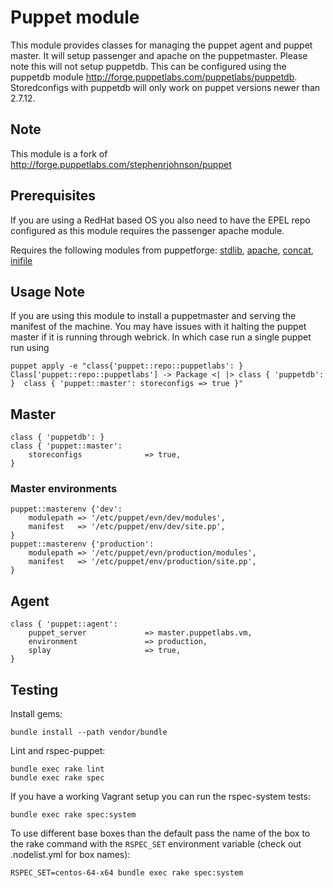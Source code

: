 # Puppet module #

This module provides classes for managing the puppet agent and puppet master. 
It will setup passenger and apache on the puppetmaster. Please note this will 
not setup puppetdb. This can be configured using the puppetdb module 
http://forge.puppetlabs.com/puppetlabs/puppetdb. Storedconfigs with puppetdb 
will only work on puppet versions newer than 2.7.12.


## Note ##

This module is a fork of http://forge.puppetlabs.com/stephenrjohnson/puppet

## Prerequisites ##
If you are using a RedHat based OS you also need to have the EPEL repo configured
as this module requires the passenger apache module.

Requires the following modules from puppetforge: [stdlib](https://forge.puppetlabs.com/puppetlabs/stdlib), [apache](https://forge.puppetlabs.com/puppetlabs/apache), [concat](https://forge.puppetlabs.com/puppetlabs/concat), [inifile](https://forge.puppetlabs.com/puppetlabs/inifile)

## Usage Note ##

If you are using this module to install a puppetmaster and serving the manifest of 
the machine. You may have issues with it halting the puppet master if it is 
running through webrick. In which case run a single puppet run using

    puppet apply -e "class{'puppet::repo::puppetlabs': } Class['puppet::repo::puppetlabs'] -> Package <| |> class { 'puppetdb': }  class { 'puppet::master': storeconfigs => true }"

## Master ##
    class { 'puppetdb': }
    class { 'puppet::master':
        storeconfigs              => true,
    }

### Master environments ###
    puppet::masterenv {'dev':
        modulepath => '/etc/puppet/evn/dev/modules',
        manifest   => '/etc/puppet/env/dev/site.pp',
    }
    puppet::masterenv {'production':
        modulepath => '/etc/puppet/evn/production/modules',
        manifest   => '/etc/puppet/env/production/site.pp',
    }

## Agent ##
    class { 'puppet::agent':
        puppet_server             => master.puppetlabs.vm,
        environment               => production,
        splay                     => true,
    }

## Testing ##

Install gems:

    bundle install --path vendor/bundle

Lint and rspec-puppet:

    bundle exec rake lint
    bundle exec rake spec

If you have a working Vagrant setup you can run the rspec-system tests:

    bundle exec rake spec:system

To use different base boxes than the default pass the name of the box to
the rake command with the ```RSPEC_SET``` environment variable (check out
.nodelist.yml for box names):

    RSPEC_SET=centos-64-x64 bundle exec rake spec:system
